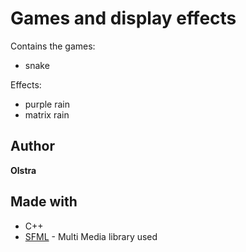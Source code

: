 # Games and display effects

Contains the games:
* snake


Effects:
* purple rain
* matrix rain

## Author
**Olstra**

## Made with 
* C++
* [SFML](https://www.sfml-dev.org/faq.php#grl-whatis) - Multi Media library used
